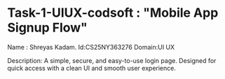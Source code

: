 # Task-1-UIUX-codsoft : "Mobile App Signup Flow"
Name : Shreyas Kadam.
Id:CS25NY363276
Domain:UI UX

Description:  A simple, secure, and easy-to-use login page. Designed for quick access with a clean UI and smooth user experience.
